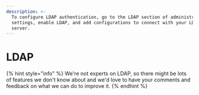 ```yaml
---
description: >-
  To configure LDAP authentication, go to the LDAP section of administration
  settings, enable LDAP, and add configurations to connect with your LDAP
  server.
---
```


# LDAP

{% hint style="info" %}
We're not experts on LDAP, so there might be lots of features we don't know about and we'd love to have your comments and feedback on what we can do to improve it.
{% endhint %}

